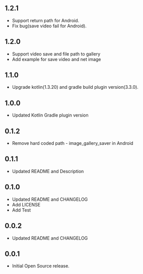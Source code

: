 ## 1.2.1

* Support return path for Android.
* Fix bug(save video fail for Android).

## 1.2.0

* Support video save and file path to gallery
* Add example for save video and net image

## 1.1.0

* Upgrade kotlin(1.3.20) and gradle build plugin version(3.3.0).

## 1.0.0

* Updated Kotlin Gradle plugin version

## 0.1.2

* Remove hard coded path - image_gallery_saver in Android

## 0.1.1

* Updated README and Description

## 0.1.0

* Updated README and CHANGELOG
* Add LICENSE
* Add Test

## 0.0.2

*  Updated README and CHANGELOG

## 0.0.1

*  Initial Open Source release.

